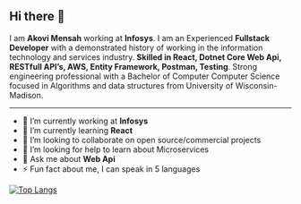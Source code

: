 
## Hi there 👋

I am **Akovi Mensah** working at **Infosys**. I am an Experienced **Fullstack Developer** with a demonstrated history of working in the information technology and services industry. **Skilled in React, Dotnet Core Web Api, RESTfull API’s, AWS, Entity Framework, Postman, Testing**. Strong engineering professional with a Bachelor of Computer Computer Science focused in Algorithms and data structures from University of Wisconsin-Madison.


---

- 🔭 I’m currently working at **Infosys**
- 🌱 I’m currently learning **React**
- 👯 I’m looking to collaborate on open source/commercial projects
- 🤔 I’m looking for help to learn about Microservices
- 💬 Ask me about **Web Api**
- ⚡ Fun fact about me, I can speak in 5 languages

[![Top Langs](https://github-readme-stats.vercel.app/api/top-langs/?username=AkoviMensah)](https://github.com/AkoviMensah/github-readme-stats)
